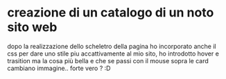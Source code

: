 # creazione di un catalogo di un noto sito web
 dopo la realizzazione dello scheletro della pagina 
 ho incorporato anche il css per dare  uno stile piu accattivamente al mio sito,
 ho introdotto hover e trasition  ma la cosa più bella e che se  passi  con il mouse sopra le card cambiano immagine.. 
 forte vero ? :D